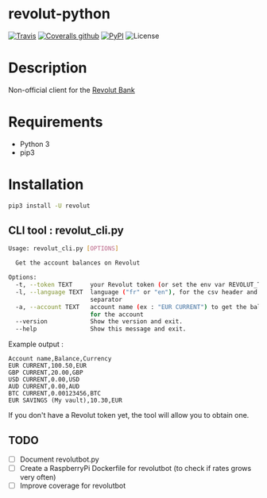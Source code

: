 # revolut-python

[![Travis](https://img.shields.io/travis/tducret/revolut-python.svg)](https://travis-ci.org/tducret/revolut-python)
[![Coveralls github](https://img.shields.io/coveralls/github/tducret/revolut-python.svg)](https://coveralls.io/github/tducret/revolut-python)
[![PyPI](https://img.shields.io/pypi/v/revolut.svg)](https://pypi.org/project/revolut/)
![License](https://img.shields.io/github/license/tducret/revolut-python.svg)

# Description

Non-official client for the [Revolut Bank](https://www.revolut.com/)

# Requirements

- Python 3
- pip3

# Installation

```bash
pip3 install -U revolut
```

## CLI tool : revolut_cli.py

```bash
Usage: revolut_cli.py [OPTIONS]

  Get the account balances on Revolut

Options:
  -t, --token TEXT     your Revolut token (or set the env var REVOLUT_TOKEN)
  -l, --language TEXT  language ("fr" or "en"), for the csv header and
                       separator
  -a, --account TEXT   account name (ex : "EUR CURRENT") to get the balance
                       for the account
  --version            Show the version and exit.
  --help               Show this message and exit.
 ```

 Example output :

 ```csv
Account name,Balance,Currency
EUR CURRENT,100.50,EUR
GBP CURRENT,20.00,GBP
USD CURRENT,0.00,USD
AUD CURRENT,0.00,AUD
BTC CURRENT,0.00123456,BTC
EUR SAVINGS (My vault),10.30,EUR
```

If you don't have a Revolut token yet, the tool will allow you to obtain one.

## TODO

- [ ] Document revolutbot.py
- [ ] Create a RaspberryPi Dockerfile for revolutbot (to check if rates grows very often)
- [ ] Improve coverage for revolutbot